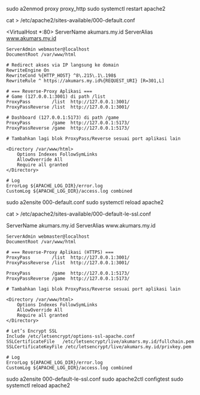 sudo a2enmod proxy proxy_http
sudo systemctl restart apache2

cat > /etc/apache2/sites-available/000-default.conf

<VirtualHost *:80>
    ServerName akumars.my.id
    ServerAlias www.akumars.my.id

    ServerAdmin webmaster@localhost
    DocumentRoot /var/www/html

    # Redirect akses via IP langsung ke domain
    RewriteEngine On
    RewriteCond %{HTTP_HOST} ^8\.215\.1\.198$
    RewriteRule ^ https://akumars.my.id%{REQUEST_URI} [R=301,L]

    # === Reverse‑Proxy Aplikasi ===
    # Game (127.0.0.1:3001) di path /list
    ProxyPass        /list  http://127.0.0.1:3001/
    ProxyPassReverse /list  http://127.0.0.1:3001/

    # Dashboard (127.0.0.1:5173) di path /game
    ProxyPass        /game  http://127.0.0.1:5173/
    ProxyPassReverse /game  http://127.0.0.1:5173/

    # Tambahkan lagi blok ProxyPass/Reverse sesuai port aplikasi lain

    <Directory /var/www/html>
        Options Indexes FollowSymLinks
        AllowOverride All
        Require all granted
    </Directory>

    # Log
    ErrorLog ${APACHE_LOG_DIR}/error.log
    CustomLog ${APACHE_LOG_DIR}/access.log combined
</VirtualHost>

sudo a2ensite 000-default.conf
sudo systemctl reload apache2

cat > /etc/apache2/sites-available/000-default-le-ssl.conf

<IfModule mod_ssl.c>
<VirtualHost *:443>
    ServerName akumars.my.id
    ServerAlias www.akumars.my.id

    ServerAdmin webmaster@localhost
    DocumentRoot /var/www/html

    # === Reverse‑Proxy Aplikasi (HTTPS) ===
    ProxyPass        /list  http://127.0.0.1:3001/
    ProxyPassReverse /list  http://127.0.0.1:3001/

    ProxyPass        /game  http://127.0.0.1:5173/
    ProxyPassReverse /game  http://127.0.0.1:5173/

    # Tambahkan lagi blok ProxyPass/Reverse sesuai port aplikasi lain

    <Directory /var/www/html>
        Options Indexes FollowSymLinks
        AllowOverride All
        Require all granted
    </Directory>

    # Let’s Encrypt SSL
    Include /etc/letsencrypt/options-ssl-apache.conf
    SSLCertificateFile   /etc/letsencrypt/live/akumars.my.id/fullchain.pem
    SSLCertificateKeyFile /etc/letsencrypt/live/akumars.my.id/privkey.pem

    # Log
    ErrorLog ${APACHE_LOG_DIR}/error.log
    CustomLog ${APACHE_LOG_DIR}/access.log combined
</VirtualHost>
</IfModule>

sudo a2ensite 000-default-le-ssl.conf
sudo apache2ctl configtest
sudo systemctl reload apache2

